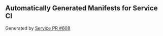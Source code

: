 ## Automatically Generated Manifests for Service CI
Generated by [Service PR #608](https://github.com/trustyai-explainability/trustyai-explainability/pull/608)
